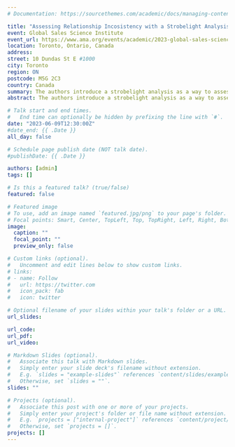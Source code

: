 ```yaml
---
# Documentation: https://sourcethemes.com/academic/docs/managing-content/

title: "Assessing Relationship Incosistency with a Strobelight Analysis"
event: Global Sales Science Institute
event_url: https://www.ama.org/events/academic/2023-global-sales-science-institute-and-ama-sales-sig-conference/
location: Toronto, Ontario, Canada
address:
street: 10 Dundas St E #1000
city: Toronto
region: ON
postcode: M5G 2C3
country: Canada
summary: The authors introduce a strobelight analysis as a way to assess relationship inconsistency. Traditional methods like linear regression and structural equation modeling provide estimates that are conditioned on the mean. Quantile regression offers a more flexible way of looking at the relationship to assess portions of the relationship that may vary relative to the mean. By identifying these inconsistencies, authors can offer more nuanced guidance to managers. To assist with the strobelight analysis, the authors developed a user-friendly web application.
abstract: The authors introduce a strobelight analysis as a way to assess relationship inconsistency. Traditional methods like linear regression and structural equation modeling provide estimates that are conditioned on the mean. Quantile regression offers a more flexible way of looking at the relationship to assess portions of the relationship that may vary relative to the mean. By identifying these inconsistencies, authors can offer more nuanced guidance to managers. To assist with the strobelight analysis, the authors developed a user-friendly web application.

# Talk start and end times.
#   End time can optionally be hidden by prefixing the line with `#`.
date: "2023-06-09T12:30:00Z"
#date_end: {{ .Date }}
all_day: false

# Schedule page publish date (NOT talk date).
#publishDate: {{ .Date }}

authors: [admin]
tags: []

# Is this a featured talk? (true/false)
featured: false

# Featured image
# To use, add an image named `featured.jpg/png` to your page's folder. 
# Focal points: Smart, Center, TopLeft, Top, TopRight, Left, Right, BottomLeft, Bottom, BottomRight.
image:
  caption: ""
  focal_point: ""
  preview_only: false

# Custom links (optional).
#   Uncomment and edit lines below to show custom links.
# links:
# - name: Follow
#   url: https://twitter.com
#   icon_pack: fab
#   icon: twitter

# Optional filename of your slides within your talk's folder or a URL.
url_slides:

url_code:
url_pdf:
url_video:

# Markdown Slides (optional).
#   Associate this talk with Markdown slides.
#   Simply enter your slide deck's filename without extension.
#   E.g. `slides = "example-slides"` references `content/slides/example-slides.md`.
#   Otherwise, set `slides = ""`.
slides: ""

# Projects (optional).
#   Associate this post with one or more of your projects.
#   Simply enter your project's folder or file name without extension.
#   E.g. `projects = ["internal-project"]` references `content/project/deep-learning/index.md`.
#   Otherwise, set `projects = []`.
projects: []
---
```

